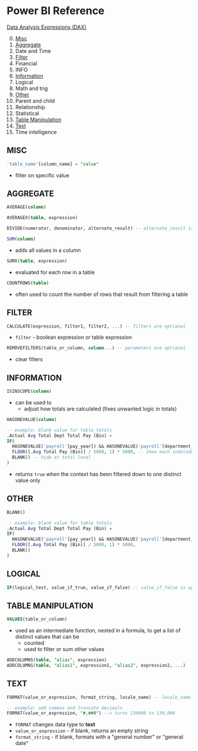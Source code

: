 # Power BI Reference

[Data Analysis Expressions (DAX)](https://learn.microsoft.com/en-us/dax/)

0. [Misc](#misc)
1. [Aggregate](#aggregate)
2. Date and Time
3. [Filter](#filter)
4. Financial
5. INFO
6. [Information](#information)
7. Logical
8. Math and trig
9. [Other](#other)
10. Parent and child
11. Relationship
12. Statistical
13. [Table Manipulation](#table-manipulation)
14. [Text](#text)
15. Time intelligence

<!-- ----------------------------------------------------------------------- -->

## MISC

```sql
'table_name'[column_name] = "value"
```

* filter on specific value

<!-- ----------------------------------------------------------------------- -->

## AGGREGATE

```sql
AVERAGE(column)
```

```sql
AVERAGEX(table, expression)
```

```sql
DIVIDE(numerator, denominator, alternate_result) -- alternate_result is optional
```

```sql
SUM(column)
```

* adds all values in a column

```sql
SUMX(table, expression)
```

* evaluated for each row in a table

```sql
COUNTROWS(table)
```

* often used to count the number of rows that result from filtering a table

<!-- ----------------------------------------------------------------------- -->

## FILTER

```sql
CALCULATE(expression, filter1, filter2, ...) -- filters are optional
```

* `filter` - boolean expression or table expression

```sql
REMOVEFILTERS(table_or_column, column...) -- parameters are optional
```

* clear filters

<!-- ----------------------------------------------------------------------- -->

## INFORMATION

```sql
ISINSCOPE(column)
```

* can be used to
  * adjust how totals are calculated (fixes unwanted logic in totals)

```sql
HASONEVALUE(column)

-- example: blank value for table totals
.Actual Avg Total Dept Total Pay (Bin) = 
IF(
  HASONEVALUE('payroll'[pay_year]) && HASONEVALUE('payroll'[department_title]),
  FLOOR([.Avg Total Pay (Bin)] / 5000, 1) * 5000, -- show each individual row
  BLANK() -- hide at total level
)
```

* returns `true` when the context has been filtered down to one distinct value only

<!-- ----------------------------------------------------------------------- -->

## OTHER

```sql
BLANK()

-- example: blank value for table totals
.Actual Avg Total Dept Total Pay (Bin) = 
IF(
  HASONEVALUE('payroll'[pay_year]) && HASONEVALUE('payroll'[department_title]),
  FLOOR([.Avg Total Pay (Bin)] / 5000, 1) * 5000,
  BLANK()
)
```

<!-- ----------------------------------------------------------------------- -->

## LOGICAL

```sql
IF(logical_test, value_if_true, value_if_false) -- value_if_false is optional
```

<!-- ----------------------------------------------------------------------- -->

## TABLE MANIPULATION

```sql
VALUES(table_or_column)
```

* used as an intermediate function, nested in a formula, to get a list of distinct values that can be
  * counted
  * used to filter or sum other values

<!-- * `column` - single column table of unique values
* `table` - table with same columns -->

```sql
ADDCOLUMNS(table, "alias", expression)
ADDCOLUMNS(table, "alias1", expression1, "alias2", expression2, ...)
```

<!-- ----------------------------------------------------------------------- -->

## TEXT

```sql
FORMAT(value_or_expression, format_string, locale_name) -- locale_name is optional

-- example: add commas and truncate decimals
FORMAT(value_or_expression, "#,##0") --> turns 130000 to 130,000
```

* `FORMAT` changes data type to **text**
* `value_or_expression` - if blank, returns an empty string
* `format_string` - if blank, formats with a "general number" or "general date"
